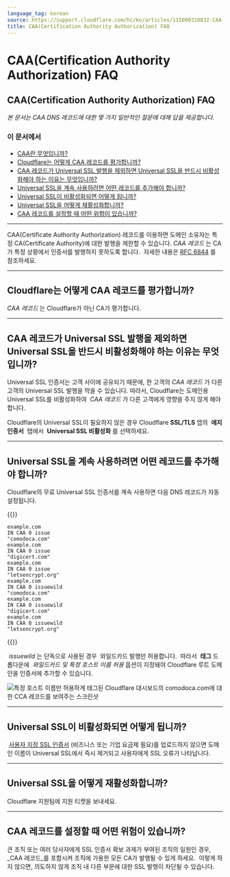 ```yaml
---
language_tag: korean
source: https://support.cloudflare.com/hc/ko/articles/115000310832-CAA-Certification-Authority-Authorization-FAQ
title: CAA(Certification Authority Authorization) FAQ
---
```


# CAA(Certification Authority Authorization) FAQ

## CAA(Certification Authority Authorization) FAQ

_본 문서는 CAA DNS 레코드에 대한 몇 가지 일반적인 질문에 대해 답을 제공합니다._

### 이 문서에서

-   [CAA란 무엇입니까?](https://support.cloudflare.com/hc/ko/articles/115000310832-CAA-Certification-Authority-Authorization-FAQ#h_83030816011543365917896)
-   [Cloudflare는 어떻게 CAA 레코드를 평가합니까?](https://support.cloudflare.com/hc/ko/articles/115000310832-CAA-Certification-Authority-Authorization-FAQ#h_66255839481543365927385)
-   [CAA 레코드가 Universal SSL 발행을 제외하면 Universal SSL을 반드시 비활성화해야 하는 이유는 무엇입니까?](https://support.cloudflare.com/hc/ko/articles/115000310832-CAA-Certification-Authority-Authorization-FAQ#1NjLKMPWXlhOiJkxogo1pC)
-   [Universal SSL을 계속 사용하려면 어떤 레코드를 추가해야 합니까?](https://support.cloudflare.com/hc/ko/articles/115000310832-CAA-Certification-Authority-Authorization-FAQ#h_645975761191543365946939)
-   [Universal SSL이 비활성화되면 어떻게 됩니까?](https://support.cloudflare.com/hc/ko/articles/115000310832-CAA-Certification-Authority-Authorization-FAQ#h_217748692231543365960592)
-   [Universal SSL을 어떻게 재활성화합니까?](https://support.cloudflare.com/hc/ko/articles/115000310832-CAA-Certification-Authority-Authorization-FAQ#h_322898447261543365970663)
-   [CAA 레코드를 설정할 때 어떤 위험이 있습니까?](https://support.cloudflare.com/hc/ko/articles/115000310832-CAA-Certification-Authority-Authorization-FAQ#h_681347546281543365982388)

___

CAA(Certificate Authority Authorization) 레코드를 이용하면 도메인 소유자는 특정 CA(Certificate Authority)에 대한 발행을 제한할 수 있습니다. _CAA 레코드_ 는 CA가 특정 상황에서 인증서를 발행하지 못하도록 합니다.  자세한 내용은 [RFC 6844](https://tools.ietf.org/html/rfc6844) 를 참조하세요.

___

## Cloudflare는 어떻게 CAA 레코드를 평가합니까?

_CAA 레코드_ 는 Cloudflare가 아닌 CA가 평가합니다.

___

## CAA 레코드가 Universal SSL 발행을 제외하면 Universal SSL을 반드시 비활성화해야 하는 이유는 무엇입니까?

Universal SSL 인증서는 고객 사이에 공유되기 때문에, 한 고객의 _CAA 레코드_ 가 다른 고객의 Universal SSL 발행을 막을 수 있습니다. 따라서, Cloudflare는 도메인용 Universal SSL를 비활성화하여  _CAA 레코드_ 가 다른 고객에게 영향을 주지 않게 해야 합니다.

Cloudflare의 Universal SSL이 필요하지 않은 경우 Cloudflare **SSL/TLS** 앱의  **에지 인증서**  탭에서  **Universal SSL 비활성화** 를 선택하세요.

___

## Universal SSL을 계속 사용하려면 어떤 레코드를 추가해야 합니까?

Cloudflare의 무료 Universal SSL 인증서를 계속 사용하면 다음 DNS 레코드가 자동 설정됩니다.


{{<raw>}}<pre class="CodeBlock CodeBlock-with-rows CodeBlock-scrolls-horizontally CodeBlock-is-light-in-light-theme CodeBlock--language-txt" language="txt"><code><span class="CodeBlock--rows"><span class="CodeBlock--rows-content"><span class="CodeBlock--row"><span class="CodeBlock--row-indicator"></span><div class="CodeBlock--row-content"><span class="CodeBlock--token-plain">example.com IN CAA 0 issue &quot;comodoca.com&quot;</span></div></span><span class="CodeBlock--row"><span class="CodeBlock--row-indicator"></span><div class="CodeBlock--row-content"><span class="CodeBlock--token-plain">example.com IN CAA 0 issue &quot;digicert.com&quot;</span></div></span><span class="CodeBlock--row"><span class="CodeBlock--row-indicator"></span><div class="CodeBlock--row-content"><span class="CodeBlock--token-plain">example.com IN CAA 0 issue &quot;letsencrypt.org&quot;</span></div></span><span class="CodeBlock--row"><span class="CodeBlock--row-indicator"></span><div class="CodeBlock--row-content"><span class="CodeBlock--token-plain">example.com IN CAA 0 issuewild &quot;comodoca.com&quot;</span></div></span><span class="CodeBlock--row"><span class="CodeBlock--row-indicator"></span><div class="CodeBlock--row-content"><span class="CodeBlock--token-plain">example.com IN CAA 0 issuewild &quot;digicert.com&quot;</span></div></span><span class="CodeBlock--row"><span class="CodeBlock--row-indicator"></span><div class="CodeBlock--row-content"><span class="CodeBlock--token-plain">example.com IN CAA 0 issuewild &quot;letsencrypt.org&quot;</span></div></span></span></span></code></pre>{{</raw>}}

 _issuewild_ 는 단독으로 사용된 경우  와일드카드 발행만 허용합니다.  따라서  **태그** 드롭다운에  _와일드카드 및 특정 호스트 이름 허용_ 옵션이 지정돼야 Cloudflare 루트 도메인을 인증서에 추가할 수 있습니다.

![특정 호스트 이름만 허용하게 태그된 Cloudflare 대시보드의 comodoca.com에 대한 CCA 레코드를 보여주는 스크린샷](/support/static/dns_ui_updates_caa_records.png)

___

## Universal SSL이 비활성화되면 어떻게 됩니까?

 [사용자 지정 SSL 인증서](https://support.cloudflare.com/hc/ko/articles/200170466-How-do-I-upload-a-custom-SSL-certificate-Business-or-Enterprise-only-) (비즈니스 또는 기업 요금제 필요)를 업로드하지 않으면 도메인 이름이 Universal SSL에서 즉시 제거되고 사용자에게 SSL 오류가 나타납니다.

___

## Universal SSL을 어떻게 재활성화합니까?

Cloudflare 지원팀에 지원 티켓을 보내세요.

___

## CAA 레코드를 설정할 때 어떤 위험이 있습니까?

큰 조직 또는 여러 당사자에게 SSL 인증서 확보 과제가 부여된 조직의 일원인 경우, _CAA 레코드_를 포함시켜 조직에 가용한 모든 CA가 발행될 수 있게 하세요.  이렇게 하지 않으면, 의도하지 않게 조직 내 다른 부문에 대한 SSL 발행이 차단될 수 있습니다.
